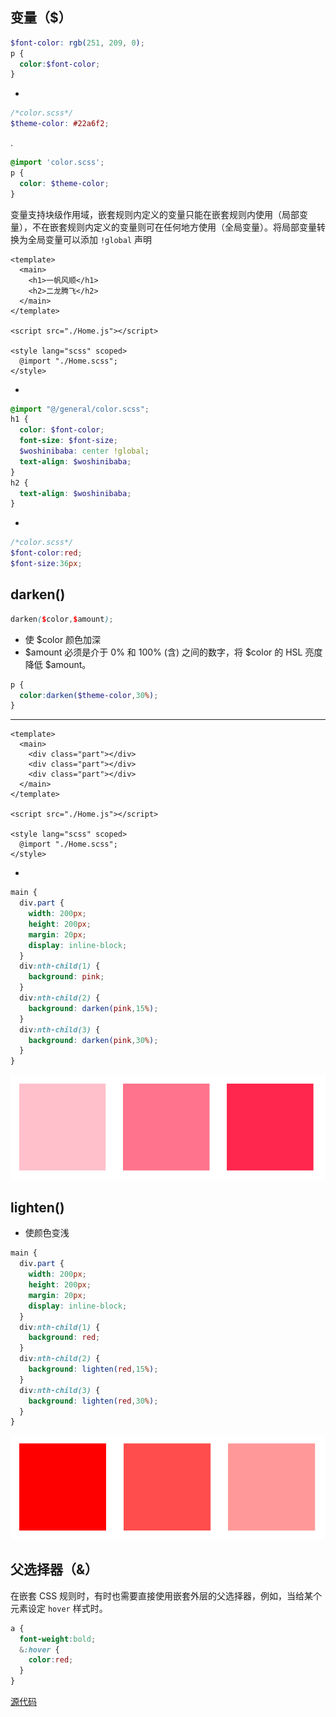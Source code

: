 ## 变量（$）

```scss
$font-color: rgb(251, 209, 0);
p {
  color:$font-color;
}
```

-

```scss
/*color.scss*/
$theme-color: #22a6f2;
```

.

```scss
@import 'color.scss';
p {
  color: $theme-color;
}
```

变量支持块级作用域，嵌套规则内定义的变量只能在嵌套规则内使用（局部变量），不在嵌套规则内定义的变量则可在任何地方使用（全局变量）。将局部变量转换为全局变量可以添加 `!global` 声明

```vue
<template>
  <main>
    <h1>一帆风顺</h1>
    <h2>二龙腾飞</h2>
  </main>
</template>

<script src="./Home.js"></script>

<style lang="scss" scoped>
  @import "./Home.scss";
</style>
```

-

```scss
@import "@/general/color.scss";
h1 {
  color: $font-color;
  font-size: $font-size;
  $woshinibaba: center !global;
  text-align: $woshinibaba;
}
h2 {
  text-align: $woshinibaba;
}
```

-

```scss
/*color.scss*/
$font-color:red;
$font-size:36px;
```

## darken()

```scss
darken($color,$amount);
```

* 使 $color 颜色加深
* $amount 必须是介于 0% 和 100% (含) 之间的数字，将 $color  的 HSL 亮度降低 $amount。

```scss
p {
  color:darken($theme-color,30%);
}
```

_____

```vue
<template>
  <main>
    <div class="part"></div>
    <div class="part"></div>
    <div class="part"></div>
  </main>
</template>

<script src="./Home.js"></script>

<style lang="scss" scoped>
  @import "./Home.scss";
</style>
```

-

```scss
main {
  div.part {
    width: 200px;
    height: 200px;
    margin: 20px;
    display: inline-block;
  }
  div:nth-child(1) {
    background: pink;
  }
  div:nth-child(2) {
    background: darken(pink,15%);
  }
  div:nth-child(3) {
    background: darken(pink,30%);
  }
}
```

![image](../images6/196/02.png)

## lighten()

* 使颜色变浅

```scss
main {
  div.part {
    width: 200px;
    height: 200px;
    margin: 20px;
    display: inline-block;
  }
  div:nth-child(1) {
    background: red;
  }
  div:nth-child(2) {
    background: lighten(red,15%);
  }
  div:nth-child(3) {
    background: lighten(red,30%);
  }
}
```

![image](../images6/196/03.png)

## 父选择器（&）

在嵌套 CSS 规则时，有时也需要直接使用嵌套外层的父选择器，例如，当给某个元素设定 `hover` 样式时。

```scss
a {
  font-weight:bold;
  &:hover {
    color:red;
  }
}
```

[源代码](https://github.com/clouddawn/scss-knowledge-1)































